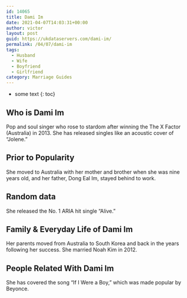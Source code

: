 ```yaml
---
id: 14065
title: Dami Im
date: 2021-04-07T14:03:31+00:00
author: victor
layout: post
guid: https://ukdataservers.com/dami-im/
permalink: /04/07/dami-im
tags:
  - Husband
  - Wife
  - Boyfriend
  - Girlfriend
category: Marriage Guides
---
```


* some text
{: toc}


## Who is Dami Im



Pop and soul singer who rose to stardom after winning the The X Factor (Australia) in 2013. She has released singles like an acoustic cover of &#8220;Jolene.&#8221;

                
                
                
## Prior to Popularity



She moved to Australia with her mother and brother when she was nine years old, and her father, Dong Eal Im, stayed behind to work.

                
                
                
## Random data



She released the No. 1 ARIA hit single &#8220;Alive.&#8221;

                
                
                
## Family & Everyday Life of Dami Im



Her parents moved from Australia to South Korea and back in the years following her success. She married Noah Kim in 2012.

                
                
                
## People Related With Dami Im



She has covered the song &#8220;If I Were a Boy,&#8221; which was made popular by Beyonce.

                
              
            
          
          
          